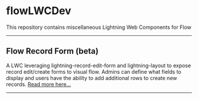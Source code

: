 # flowLWCDev
This repository contains miscellaneous Lightning Web Components for Flow
<hr/>
<h2>Flow Record Form (beta)</h2>
<p>A LWC leveraging lightning-record-edit-form and lightning-layout to expose record edit/create forms to visual flow. Admins can define what fields to display and users have the ability to add additional rows to create new records. <a href="https://github.com/swift-ben/flowLWCDev/wiki/LWC---Flow-Record-Form">Read more here...</a></p>
<hr/>
